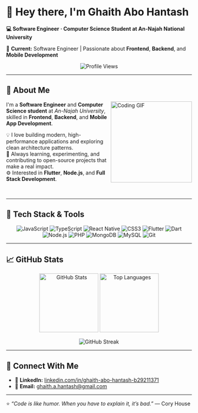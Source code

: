 # 👋 Hey there, I'm **Ghaith Abo Hantash**

**💻 Software Engineer · Computer Science Student at An-Najah National University**

🚀 **Current:** Software Engineer | Passionate about **Frontend**, **Backend**, and **Mobile Development**

<p align="center">
  <img src="https://komarev.com/ghpvc/?username=ghaithabohantash&style=for-the-badge&color=blueviolet" alt="Profile Views"/>
</p>

---

## 🧠 About Me

<img align="right" src="https://c.tenor.com/_DOBjnGspYAAAAAM/code-coding.gif" width="220" alt="Coding GIF"/>

I'm a **Software Engineer** and **Computer Science student** at *An-Najah University*,  
skilled in **Frontend**, **Backend**, and **Mobile App Development**.  

💡 I love building modern, high-performance applications and exploring clean architecture patterns.  
🌱 Always learning, experimenting, and contributing to open-source projects that make a real impact.  
⚙️ Interested in **Flutter**, **Node.js**, and **Full Stack Development**.

<br clear="right"/>

---

## 🧰 Tech Stack & Tools

<p align="center">
  <img src="https://img.icons8.com/color/48/javascript.png" alt="JavaScript"/>
  <img src="https://img.icons8.com/color/48/typescript.png" alt="TypeScript"/>
  <img src="https://img.icons8.com/color/48/react-native.png" alt="React Native"/>
  <img src="https://img.icons8.com/color/48/css3.png" alt="CSS3"/>
  <img src="https://img.icons8.com/color/48/flutter.png" alt="Flutter"/>
  <img src="https://img.icons8.com/color/48/dart.png" alt="Dart"/>
  <img src="https://img.icons8.com/color/48/nodejs.png" alt="Node.js"/>
  <img src="https://img.icons8.com/color/48/php.png" alt="PHP"/>
  <img src="https://img.icons8.com/color/48/mongodb.png" alt="MongoDB"/>
  <img src="https://img.icons8.com/color/48/mysql-logo.png" alt="MySQL"/>
  <img src="https://img.icons8.com/color/48/git.png" alt="Git"/>
</p>

---

## 📈 GitHub Stats

<p align="center">
  <img src="https://github-readme-stats.vercel.app/api?username=ghaithabohantash&show_icons=true&theme=tokyonight" height="160" alt="GitHub Stats"/>
  <img src="https://github-readme-stats.vercel.app/api/top-langs/?username=ghaithabohantash&layout=compact&theme=tokyonight" height="160" alt="Top Languages"/>
</p>

<p align="center">
  <img src="https://github-readme-streak-stats.herokuapp.com/?user=ghaithabohantash&theme=tokyonight" alt="GitHub Streak"/>
</p>

---

## 🤝 Connect With Me

- 💼 **LinkedIn:** [linkedin.com/in/ghaith-abo-hantash-b29211371](https://www.linkedin.com/in/ghaith-abo-hantash-b29211371)
- 📧 **Email:** [ghaith.a.hantash@gmail.com](mailto:ghaith.a.hantash@gmail.com)

---

⭐ *“Code is like humor. When you have to explain it, it’s bad.”* — Cory House

